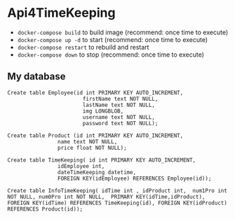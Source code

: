 # Api4TimeKeeping
- `docker-compose build` to build image (recommend: once time to execute)
- `docker-compose up -d` to start (recommend: once time to execute)
- `docker-compose restart` to rebuild and restart 
- `docker-compose down` to stop (recommend: once time to execute)


## My database
```
Create table Employee(id int PRIMARY KEY AUTO_INCREMENT, 
                        firstName text NOT NULL, 
                        lastName text NOT NULL, 
                        img LONGBLOB, 
                        username text NOT NULL, 
                        password text NOT NULL);

Create table Product (id int PRIMARY KEY AUTO_INCREMENT, 
                name text NOT NULL,  
                price float NOT NULL);

Create table TimeKeeping( id int PRIMARY KEY AUTO_INCREMENT,
                idEmployee int, 
                dateTimeKeeping datetime, 
                FOREIGN KEY(idEmployee) REFERENCES Employee(id));

Create table InfoTimeKeeping( idTime int , idProduct int,  num1Pro int NOT NULL, num0Pro int NOT NULL,  PRIMARY KEY(idTime,idProduct), FOREIGN KEY(idTime) REFERENCES TimeKeeping(id), FOREIGN KEY(idProduct) REFERENCES Product(id));

```
